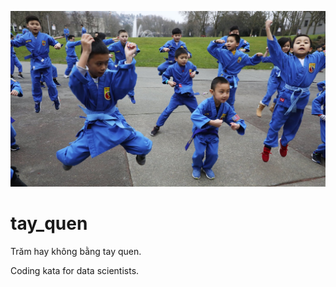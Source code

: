 ![banner](https://github.com/tinhb92/tay_quen/blob/master/vovinam.jpg)

# tay_quen
Trăm hay không bằng tay quen. 

Coding kata for data scientists.
